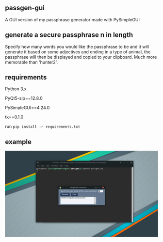 ## passgen-gui
A GUI version of my passphrase generator made with PySimpleGUI

## generate a secure passphrase n in length
Specify how many words you would like the passphrase to be and it will generate it based on some adjectives and ending in a type of animal, the passphrase will then be displayed and copied to your clipboard. Much more memorable than 'hunter2'.

## requirements
Python 3.x

PyQt5-sip==12.8.0

PySimpleGUI==4.24.0

tk==0.1.0

run `pip install -r requirements.txt`

## example
![Example of the passgen-GUI running](https://raw.githubusercontent.com/fullfatsoda/projects/master/passgen-gui/example.png)
